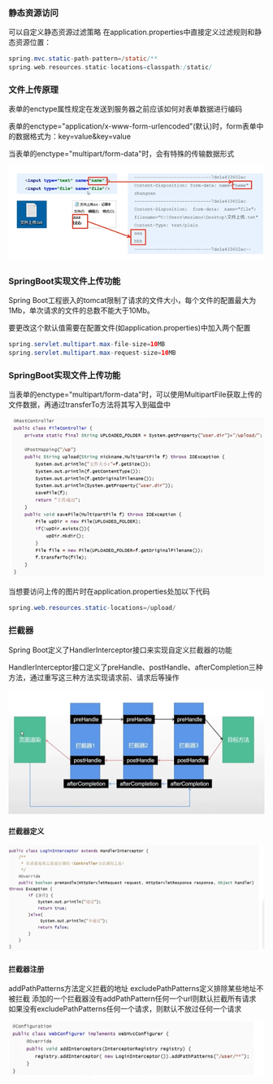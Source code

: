 ### 静态资源访问


可以自定义静态资源过滤策略
在application.properties中直接定义过滤规则和静态资源位置：

```java
spring.mvc.static-path-pattern=/static/**
spring.web.resources.static-locations=classpath:/static/
```


### 文件上传原理


表单的enctype属性规定在发送到服务器之前应该如何对表单数据进行编码

表单的enctype="application/x-www-form-urlencoded"(默认)时，form表单中的数据格式为：key=value&key=value

当表单的enctype="multipart/form-data"时，会有特殊的传输数据形式

![Alt text](image.png)


### SpringBoot实现文件上传功能


Spring Boot工程嵌入的tomcat限制了请求的文件大小，每个文件的配置最大为1Mb，单次请求的文件的总数不能大于10Mb。

要更改这个默认值需要在配置文件(如application.properties)中加入两个配置

```java
spring.servlet.multipart.max-file-size=10MB
spring.servlet.multipart.max-request-size=10MB
```


### SpringBoot实现文件上传功能


当表单的enctype="multipart/form-data"时，可以使用MultipartFile获取上传的文件数据，再通过transferTo方法将其写入到磁盘中

![Alt text](image-1.png)


当想要访问上传的图片时在application.properties处加以下代码
```java
spring.web.resources.static-locations=/upload/
```


### 拦截器


Spring Boot定义了HandlerInterceptor接口来实现自定义拦截器的功能

HandlerInterceptor接口定义了preHandle、postHandle、afterCompletion三种方法，通过重写这三种方法实现请求前、请求后等操作

![Alt text](image-2.png)

#### 拦截器定义

![Alt text](image-3.png)

#### 拦截器注册

addPathPatterns方法定义拦截的地址
excludePathPatterns定义排除某些地址不被拦截
添加的一个拦截器没有addPathPattern任何一个url则默认拦截所有请求
如果没有excludePathPatterns任何一个请求，则默认不放过任何一个请求

![Alt text](image-4.png)